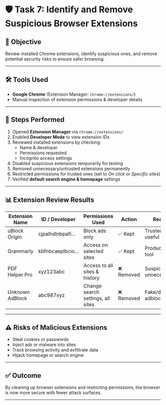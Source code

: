 # 🛡 Task 7: Identify and Remove Suspicious Browser Extensions

## 🎯 Objective
Review installed Chrome extensions, identify suspicious ones, and remove potential security risks to ensure safer browsing.

---

## 🛠 Tools Used
- **Google Chrome** (Extension Manager: `chrome://extensions/`)
- Manual inspection of extension permissions & developer details

---

## 🧪 Steps Performed
1. Opened **Extension Manager** via `chrome://extensions/`
2. Enabled **Developer Mode** to view extension IDs
3. Reviewed installed extensions by checking:
   - Name & developer
   - Permissions requested
   - Incognito access settings
4. Disabled suspicious extensions temporarily for testing
5. Removed unnecessary/untrusted extensions permanently
6. Restricted permissions for trusted ones (set to *On click* or *Specific sites*)
7. Verified **default search engine & homepage** settings

---

## 📊 Extension Review Results

| Extension Name  | ID / Developer     | Permissions Used                  | Action   | Reason |
|-----------------|--------------------|-----------------------------------|----------|--------|
| uBlock Origin   | cjpalhdlnbpafi...  | Block ads only                    | ✅ Kept   | Trusted, useful |
| Grammarly       | kbfnbcaeplbcio...  | Access on selected sites          | ✅ Kept   | Productivity tool |
| PDF Helper Pro  | xyz123abc          | Access to all sites & history     | ❌ Removed | Suspicious & unnecessary |
| Unknown AdBlock | abc987xyz          | Change search settings, all sites | ❌ Removed | Fake/duplicate adblock |

---

## ⚠️ Risks of Malicious Extensions
- Steal cookies or passwords
- Inject ads or malware into sites
- Track browsing activity and exfiltrate data
- Hijack homepage or search engine

---

## ✅ Outcome
By cleaning up browser extensions and restricting permissions, the browser is now more secure with fewer attack surfaces.

---

